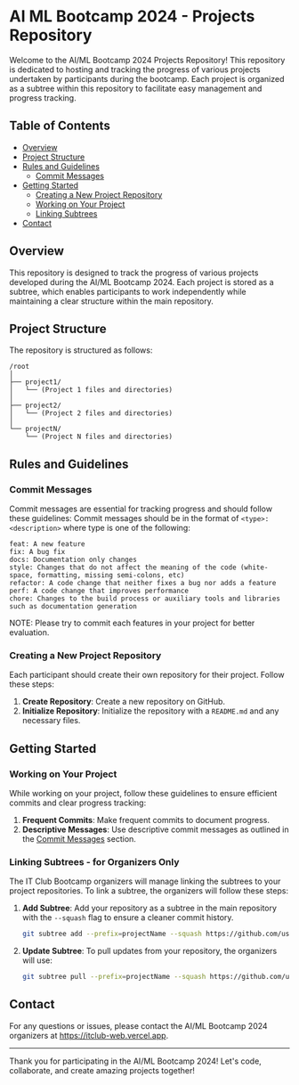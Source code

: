 # AI ML Bootcamp 2024 - Projects Repository

Welcome to the AI/ML Bootcamp 2024 Projects Repository! This repository is dedicated to hosting and tracking the progress of various projects undertaken by participants during the bootcamp. Each project is organized as a subtree within this repository to facilitate easy management and progress tracking.

## Table of Contents

- [Overview](#overview)
- [Project Structure](#project-structure)
- [Rules and Guidelines](#rules-and-guidelines)
  - [Commit Messages](#commit-messages)
- [Getting Started](#getting-started)
  - [Creating a New Project Repository](#creating-a-new-project-repository)
  - [Working on Your Project](#working-on-your-project)
  - [Linking Subtrees](#linking-subtrees)
- [Contact](#contact)

## Overview

This repository is designed to track the progress of various projects developed during the AI/ML Bootcamp 2024. Each project is stored as a subtree, which enables participants to work independently while maintaining a clear structure within the main repository.

## Project Structure

The repository is structured as follows:

```
/root
│
├── project1/
│   └── (Project 1 files and directories)
│
├── project2/
│   └── (Project 2 files and directories)
│
└── projectN/
    └── (Project N files and directories)
```

## Rules and Guidelines

### Commit Messages

Commit messages are essential for tracking progress and should follow these guidelines:
Commit messages should be in the format of `<type>: <description>` where type is one of the following:

    feat: A new feature
    fix: A bug fix
    docs: Documentation only changes
    style: Changes that do not affect the meaning of the code (white-space, formatting, missing semi-colons, etc)
    refactor: A code change that neither fixes a bug nor adds a feature
    perf: A code change that improves performance
    chore: Changes to the build process or auxiliary tools and libraries such as documentation generation

NOTE: Please try to commit each features in your project for better evaluation. 

### Creating a New Project Repository

Each participant should create their own repository for their project. Follow these steps:

1. **Create Repository**: Create a new repository on GitHub.
2. **Initialize Repository**: Initialize the repository with a `README.md` and any necessary files.

## Getting Started

### Working on Your Project

While working on your project, follow these guidelines to ensure efficient commits and clear progress tracking:

1. **Frequent Commits**: Make frequent commits to document progress.
2. **Descriptive Messages**: Use descriptive commit messages as outlined in the [Commit Messages](#commit-messages) section.

### Linking Subtrees - for Organizers Only

The IT Club Bootcamp organizers will manage linking the subtrees to your project repositories. To link a subtree, the organizers will follow these steps:

1. **Add Subtree**: Add your repository as a subtree in the main repository with the `--squash` flag to ensure a cleaner commit history.
   ```bash
   git subtree add --prefix=projectName --squash https://github.com/user/projectName.git main
   ```
2. **Update Subtree**: To pull updates from your repository, the organizers will use:
   ```bash
   git subtree pull --prefix=projectName --squash https://github.com/user/projectName.git main
   ```

## Contact

For any questions or issues, please contact the AI/ML Bootcamp 2024 organizers at https://itclub-web.vercel.app.

---

Thank you for participating in the AI/ML Bootcamp 2024! Let's code, collaborate, and create amazing projects together!
